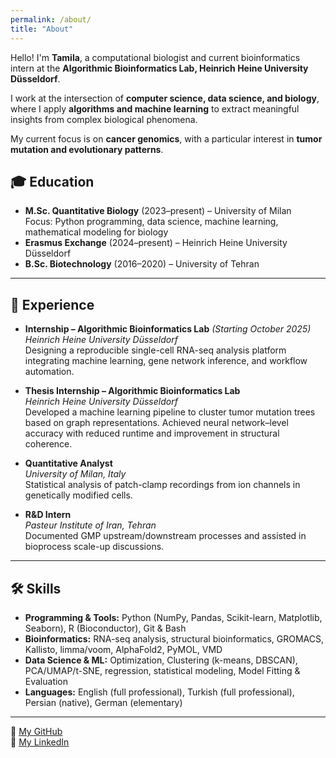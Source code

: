 ```yaml
---
permalink: /about/
title: "About"
---
```


Hello! I'm **Tamila**, a computational biologist and current bioinformatics intern at the **Algorithmic Bioinformatics Lab, Heinrich Heine University Düsseldorf**.  

I work at the intersection of **computer science, data science, and biology**, where I apply **algorithms and machine learning** to extract meaningful insights from complex biological phenomena.  

My current focus is on **cancer genomics**, with a particular interest in **tumor mutation and evolutionary patterns**.

## 🎓 Education
- **M.Sc. Quantitative Biology** (2023–present) – University of Milan  
  Focus: Python programming, data science, machine learning, mathematical modeling for biology  
- **Erasmus Exchange** (2024–present) – Heinrich Heine University Düsseldorf  
- **B.Sc. Biotechnology** (2016–2020) – University of Tehran

---

## 💼 Experience

- **Internship – Algorithmic Bioinformatics Lab** *(Starting October 2025)*  
  *Heinrich Heine University Düsseldorf*  
  Designing a reproducible single-cell RNA-seq analysis platform integrating machine learning, gene network inference, and workflow automation.
  
- **Thesis Internship – Algorithmic Bioinformatics Lab**  
  *Heinrich Heine University Düsseldorf*  
  Developed a machine learning pipeline to cluster tumor mutation trees based on graph representations.
  Achieved neural network–level accuracy with reduced runtime and improvement in structural coherence. 

- **Quantitative Analyst**  
  *University of Milan, Italy*  
  Statistical analysis of patch-clamp recordings from ion channels in genetically modified cells.  

- **R&D Intern**  
  *Pasteur Institute of Iran, Tehran*  
  Documented GMP upstream/downstream processes and assisted in bioprocess scale-up discussions.

---

## 🛠️ Skills
- **Programming & Tools:** Python (NumPy, Pandas, Scikit-learn, Matplotlib, Seaborn), R (Bioconductor), Git & Bash  
- **Bioinformatics:** RNA-seq analysis, structural bioinformatics, GROMACS, Kallisto, limma/voom, AlphaFold2, PyMOL, VMD  
- **Data Science & ML:** Optimization, Clustering (k-means, DBSCAN), PCA/UMAP/t-SNE, regression, statistical modeling, Model Fitting & Evaluation
- **Languages:** English (full professional), Turkish (full professional), Persian (native), German (elementary)

---

🔗 [My GitHub](https://github.com/tamilaam)  
🔗 [My LinkedIn](https://www.linkedin.com/in/tamila-abbasali/)
